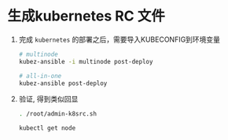 # 生成kubernetes RC 文件

1. 完成 `kubernetes` 的部署之后，需要导入KUBECONFIG到环境变量
    ``` bash
    # multinode
    kubez-ansible -i multinode post-deploy

    # all-in-one
    kubez-ansible post-deploy
    ```

2. 验证, 得到类似回显
    ``` bash
    . /root/admin-k8src.sh

    kubectl get node
    ```
